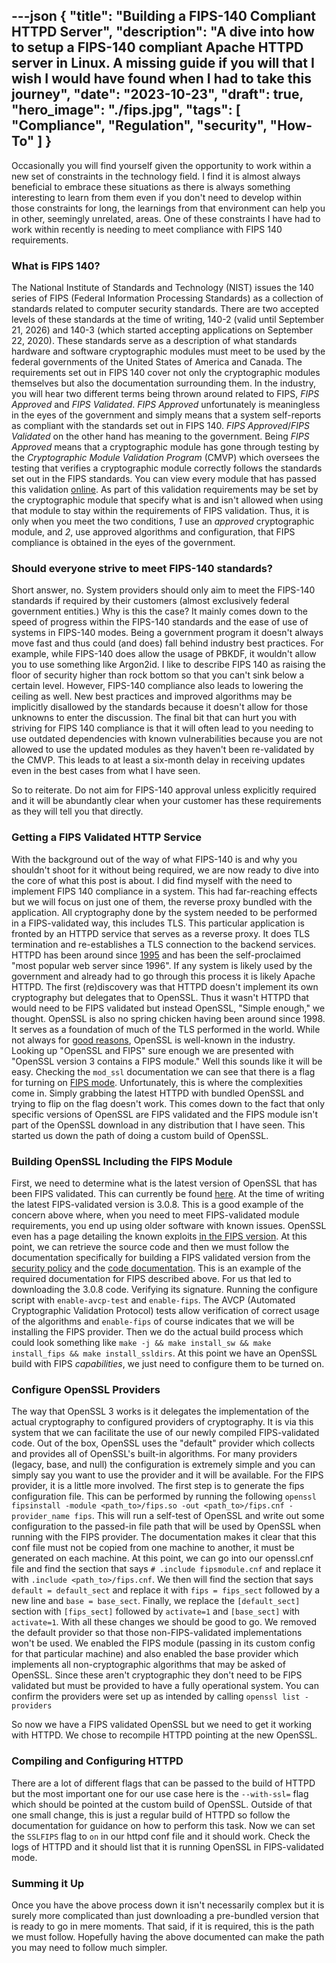 ---json
{
  "title": "Building a FIPS-140 Compliant HTTPD Server",
  "description": "A dive into how to setup a FIPS-140 compliant Apache HTTPD server in Linux. A missing guide if you will that I wish I would have found when I had to take this journey",
  "date": "2023-10-23",
  "draft": true,
  "hero_image": "./fips.jpg",
  "tags": [
    "Compliance",
    "Regulation",
    "security",
    "How-To"
  ]
}
---

Occasionally you will find yourself given the opportunity to work within a new set of constraints in the technology field. I find it is almost always beneficial to embrace these situations as there is always something interesting to learn from them even if you don't need to develop within those constraints for long, the learnings from that environment can help you in other, seemingly unrelated, areas. One of these constraints I have had to work within recently is needing to meet compliance with FIPS 140 requirements. 

### What is FIPS 140?

The National Institute of Standards and Technology (NIST) issues the 140 series of FIPS (Federal Information Processing Standards) as a collection of standards related to computer security standards. There are two accepted levels of these standards at the time of writing, 140-2 (valid until September 21, 2026) and 140-3 (which started accepting applications on September 22, 2020). These standards serve as a description of what standards hardware and software cryptographic modules must meet to be used by the federal governments of the United States of America and Canada. The requirements set out in FIPS 140 cover not only the cryptographic modules themselves but also the documentation surrounding them. In the industry, you will hear two different terms being thrown around related to FIPS, _FIPS Approved_ and _FIPS Validated_.  _FIPS Approved_ unfortunately is meaningless in the eyes of the government and simply means that a system self-reports as compliant with the standards set out in FIPS 140. _FIPS Approved_/_FIPS Validated_ on the other hand has meaning to the government. Being _FIPS Approved_ means that a cryptographic module has gone through testing by the _Cryptographic Module Validation Program_ (CMVP) which oversees the testing that verifies a cryptographic module correctly follows the standards set out in the FIPS standards. You can view every module that has passed this validation [online](https://csrc.nist.gov/projects/cryptographic-module-validation-program/validated-modules/search). As part of this validation requirements may be set by the cryptographic module that specify what is and isn't allowed when using that module to stay within the requirements of FIPS validation. Thus, it is only when you meet the two conditions, _1_ use an _approved_ cryptographic module, and _2_, use approved algorithms and configuration, that FIPS compliance is obtained in the eyes of the government. 

### Should everyone strive to meet FIPS-140 standards? 

Short answer, no. System providers should only aim to meet the FIPS-140 standards if required by their customers (almost exclusively federal government entities.) Why is this the case? It mainly comes down to the speed of progress within the FIPS-140 standards and the ease of use of systems in FIPS-140 modes. Being a government program it doesn't always move fast and thus could (and does) fall behind industry best practices. For example, while FIPS-140 does allow the usage of PBKDF, it wouldn't allow you to use something like Argon2id. I like to describe FIPS 140 as raising the floor of security higher than rock bottom so that you can't sink below a certain level. However, FIPS-140 compliance also leads to lowering the ceiling as well. New best practices and improved algorithms may be implicitly disallowed by the standards because it doesn't allow for those unknowns to enter the discussion. The final bit that can hurt you with striving for FIPS 140 compliance is that it will often lead to you needing to use outdated dependencies with known vulnerabilities because you are not allowed to use the updated modules as they haven't been re-validated by the CMVP. This leads to at least a six-month delay in receiving updates even in the best cases from what I have seen. 

So to reiterate. Do not aim for FIPS-140 approval unless explicitly required and it will be abundantly clear when your customer has these requirements as they will tell you that directly. 

### Getting a FIPS Validated HTTP Service

With the background out of the way of what FIPS-140 is and why you shouldn't shoot for it without being required, we are now ready to dive into the core of what this post is about. I did find myself with the need to implement FIPS 140 compliance in a system. This had far-reaching effects but we will focus on just one of them, the reverse proxy bundled with the application. All cryptography done by the system needed to be performed in a FIPS-validated way, this includes TLS. This particular application is fronted by an HTTPD service that serves as a reverse proxy. It does TLS termination and re-establishes a TLS connection to the backend services. HTTPD has been around since [1995](https://httpd.apache.org/) and has been the self-proclaimed "most popular web server since 1996". If any system is likely used by the government and already had to go through this process it is likely Apache HTTPD. The first (re)discovery was that HTTPD doesn't implement its own cryptography but delegates that to OpenSSL. Thus it wasn't HTTPD that would need to be FIPS validated but instead OpenSSL, "Simple enough," we thought. OpenSSL is also no spring chicken having been around since 1998. It serves as a foundation of much of the TLS performed in the world. While not always for [good reasons](https://en.wikipedia.org/wiki/Heartbleed), OpenSSL is well-known in the industry.  Looking up "OpenSSL and FIPS" sure enough we are presented with "OpenSSL version 3 contains a FIPS module." Well this sounds like it will be easy. Checking the `mod_ssl` documentation we can see that there is a flag for turning on [FIPS mode](https://httpd.apache.org/docs/current/mod/mod_ssl.html#sslfips). Unfortunately, this is where the complexities come in. Simply grabbing the latest HTTPD with bundled OpenSSL and trying to flip on the flag doesn't work. This comes down to the fact that only specific versions of OpenSSL are FIPS validated and the FIPS module isn't part of the OpenSSL download in any distribution that I have seen. This started us down the path of doing a custom build of OpenSSL. 

### Building OpenSSL Including the FIPS Module

First, we need to determine what is the latest version of OpenSSL that has been FIPS validated. This can currently be found [here](https://www.openssl.org/source/). At the time of writing the latest FIPS-validated version is 3.0.8. This is a good example of the concern above where, when you need to meet FIPS-validated module requirements, you end up using older software with known issues. OpenSSL even has a page detailing the known exploits [in the FIPS version](https://www.openssl.org/news/fips-cve.html). At this point, we can retrieve the source code and then we must follow the documentation specifically for building a FIPS validated version from the [security policy](https://www.openssl.org/source/fips-doc/openssl-3.0.8-security-policy-2023-05-05.pdf) and the [code documentation](https://github.com/openssl/openssl/blob/master/README-FIPS.md). This is an example of the required documentation for FIPS described above. For us that led to downloading the 3.0.8 code. Verifying its signature. Running the configure script with `enable-avcp-test` and `enable-fips`. The AVCP (Automated Cryptographic Validation Protocol) tests allow verification of correct usage of the algorithms and `enable-fips` of course indicates that we will be installing the FIPS provider. Then we do the actual build process which could look something like `make -j && make install_sw && make install_fips && make install_ssldirs`. At this point we have an OpenSSL build with FIPS _capabilities_, we just need to configure them to be turned on. 

### Configure OpenSSL Providers

The way that OpenSSL 3 works is it delegates the implementation of the actual cryptography to configured providers of cryptography. It is via this system that we can facilitate the use of our newly compiled FIPS-validated code. Out of the box, OpenSSL uses the "default" provider which collects and provides all of OpenSSL's built-in algorithms. For many providers (legacy, base, and null) the configuration is extremely simple and you can simply say you want to use the provider and it will be available. For the FIPS provider, it is a little more involved. The first step is to generate the fips configuration file. This can be performed by running the following `openssl fipsinstall -module <path_to>/fips.so -out <path_to>/fips.cnf -provider_name fips`. This will run a self-test of OpenSSL and write out some configuration to the passed-in file path that will be used by OpenSSL when running with the FIPS provider. The documentation makes it clear that this conf file must not be copied from one machine to another, it must be generated on each machine. At this point, we can go into our openssl.cnf file and find the section that says `# .include fipsmodule.cnf` and replace it with `.include <path_to>/fips.cnf`. We then will find the section that says `default = default_sect` and replace it with `fips = fips_sect` followed by a new line and `base = base_sect`. Finally, we replace the `[default_sect]` section with `[fips_sect]` followed by `activate=1` and `[base_sect]` with `activate=1`. With all these changes we should be good to go. We removed the default provider so that those non-FIPS-validated implementations won't be used. We enabled the FIPS module (passing in its custom config for that particular machine) and also enabled the base provider which implements all non-cryptographic algorithms that may be asked of OpenSSL. Since these aren't cryptographic they don't need to be FIPS validated but must be provided to have a fully operational system. You can confirm the providers were set up as intended by calling `openssl list -providers`

So now we have a FIPS validated OpenSSL but we need to get it working with HTTPD. We chose to recompile HTTPD pointing at the new OpenSSL. 

### Compiling and Configuring HTTPD

There are a lot of different flags that can be passed to the build of HTTPD but the most important one for our use case here is the `--with-ssl=` flag which should be pointed at the custom build of OpenSSL. Outside of that one small change, this is just a regular build of HTTPD so follow the documentation for guidance on how to perform this task. Now we can set the `SSLFIPS` flag to `on` in our httpd conf file and it should work. Check the logs of HTTPD and it should list that it is running OpenSSL in FIPS-validated mode. 

### Summing it Up

Once you have the above process down it isn't necessarily complex but it is surely more complicated than just downloading a pre-bundled version that is ready to go in mere moments. That said, if it is required, this is the path we must follow. Hopefully having the above documented can make the path you may need to follow much simpler. 